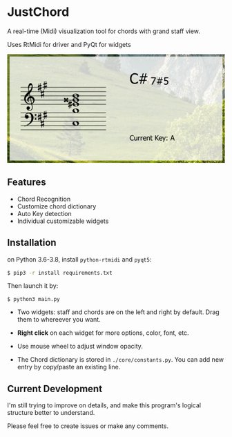 # JustChord

A real-time (Midi) visualization tool for chords with grand staff view.

Uses RtMidi for driver and PyQt for widgets 

![](./sample.png)
## Features

- Chord Recognition
- Customize chord dictionary
- Auto Key detection
- Individual customizable widgets

## Installation

on Python 3.6-3.8, install `python-rtmidi` and `pyqt5`:

```bash
$ pip3 -r install requirements.txt
```

 Then launch it by:

```
$ python3 main.py
```

- Two widgets: staff and chords are on the left and right by default. Drag them to whereever you want.

- **Right click** on each widget for more options, color, font, etc.

- Use mouse wheel to adjust window opacity. 

- The Chord dictionary is stored in `./core/constants.py`. You can add new entry by copy/paste an existing line.

## Current Development

I'm still trying to improve on details, and make this program's logical structure better to understand.

Please feel free to create issues or make any comments. 

